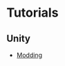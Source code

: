 # Tutorials
## Unity
- [Modding](https://github.com/bamsestudio/Tutorials/unity/modding/UnityModding.md)